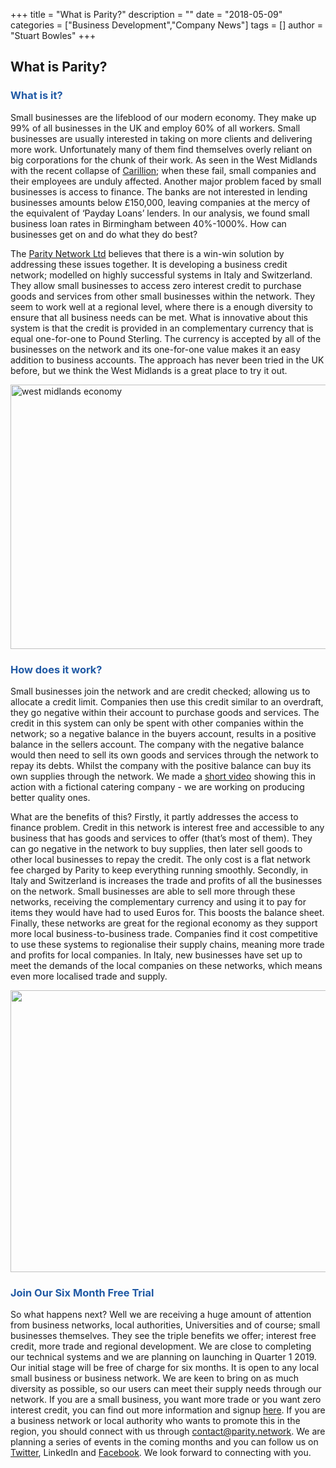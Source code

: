 +++
title = "What is Parity?"
description = ""
date = "2018-05-09"
categories = ["Business Development","Company News"]
tags = []
author = "Stuart Bowles"
+++


## What is Parity?


### <span style="color: #215aa5;">What is it?</span>

Small businesses are the lifeblood of our modern economy. They make up 99% of all businesses in the UK and employ 60% of all workers. Small businesses are usually interested in taking on more clients and delivering more work. Unfortunately many of them find themselves overly reliant on big corporations for the chunk of their work. As seen in the West Midlands with the recent collapse of [Carillion](https://www.birminghammail.co.uk/news/business/british-construction-giant-carillion-collapses-14155427); when these fail, small companies and their employees are unduly affected. Another major problem faced by small businesses is access to finance. The banks are not interested in lending businesses amounts below £150,000, leaving companies at the mercy of the equivalent of ‘Payday Loans’ lenders. In our analysis, we found small business loan rates in Birmingham between 40%-1000%. How can businesses get on and do what they do best?

The [Parity Network Ltd](https://parity.network/) believes that there is a win-win solution by addressing these issues together. It is developing a business credit network; modelled on highly successful systems in Italy and Switzerland. They allow small businesses to access zero interest credit to purchase goods and services from other small businesses within the network. They seem to work well at a regional level, where there is a enough diversity to ensure that all business needs can be met. What is innovative about this system is that the credit is provided in an complementary currency that is equal one-for-one to Pound Sterling. The currency is accepted by all of the businesses on the network and its one-for-one value makes it an easy addition to business accounts. The approach has never been tried in the UK before, but we think the West Midlands is a great place to try it out.

<img alt="west midlands economy" class="wp-image-1266 size-large aligncenter" height="423" src="https://parity.network/wp-content/uploads/2018/04/west-midlands-economy-1024x423.jpg" width="1024"/>

### <span style="color: #215aa5;">How does it work?</span>

Small businesses join the network and are credit checked; allowing us to allocate a credit limit. Companies then use this credit similar to an overdraft, they go negative within their account to purchase goods and services. The credit in this system can only be spent with other companies within the network; so a negative balance in the buyers account, results in a positive balance in the sellers account. The company with the negative balance would then need to sell its own goods and services through the network to repay its debts. Whilst the company with the positive balance can buy its own supplies through the network. We made a [short video](https://www.youtube.com/watch?v=9SjkFLhdDt8&amp;feature=youtu.be) showing this in action with a fictional catering company - we are working on producing better quality ones.

What are the benefits of this? Firstly, it partly addresses the access to finance problem. Credit in this network is interest free and accessible to any business that has goods and services to offer (that’s most of them). They can go negative in the network to buy supplies, then later sell goods to other local businesses to repay the credit. The only cost is a flat network fee charged by Parity to keep everything running smoothly. Secondly, in Italy and Switzerland is increases the trade and profits of all the businesses on the network. Small businesses are able to sell more through these networks, receiving the complementary currency and using it to pay for items they would have had to used Euros for. This boosts the balance sheet. Finally, these networks are great for the regional economy as they support more local business-to-business trade. Companies find it cost competitive to use these systems to regionalise their supply chains, meaning more trade and profits for local companies. In Italy, new businesses have set up to meet the demands of the local companies on these networks, which means even more localised trade and supply.

<img alt="" class="aligncenter wp-image-1415 size-full" height="451" src="https://parity.network/wp-content/uploads/2018/05/iblcampus.jpg" width="699"/>

### <span style="color: #215aa5;">Join Our Six Month Free Trial</span>

So what happens next? Well we are receiving a huge amount of attention from business networks, local authorities, Universities and of course; small businesses themselves. They see the triple benefits we offer; interest free credit, more trade and regional development. We are close to completing our technical systems and we are planning on launching in Quarter 1 2019. Our initial stage will be free of charge for six months. It is open to any local small business or business network. We are keen to bring on as much diversity as possible, so our users can meet their supply needs through our network. If you are a small business, you want more trade or you want zero interest credit, you can find out more information and signup [here](https://parity.network/register/). If you are a business network or local authority who wants to promote this in the region, you should connect with us through [contact@parity.network](mailto:contact@parity.network). We are planning a series of events in the coming months and you can follow us on [Twitter](https://twitter.com/parity_network), LinkedIn and [Facebook](https://www.facebook.com/parity.network/). We look forward to connecting with you.
